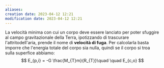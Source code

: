 ```yaml
---
aliases: 
creation date: 2023-04-12 12:21
modification date: 2023-04-12 12:21
---
```


La velocità minima con cui un corpo deve essere lanciato per poter sfuggire al campo gravitazionale della Terra, ipotizzando di trascurare l'attritodell'aria, prende il nome di **velocità di fuga**.
Per calcolarla basta imporre che l'energia totale del corpo sia nulla, quindi se il corpo si troa sulla superfice abbiamo:
$$ E_{p,i} = -G \frac{M_{T}m}{R_{T}}\quad \quad E_{c,o} $$



